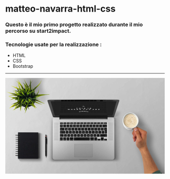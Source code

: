 # matteo-navarra-html-css


### Questo è il mio primo progetto  realizzato durante il mio percorso su start2impact.


### Tecnologie usate per la realizzazione :
- HTML 
- CSS 
- Bootstrap
****
<img src="https://github.com/Matteo-Navarra/matteo-navarra-html-css/blob/master/img/imgH.jpg?raw=true" width="550">

